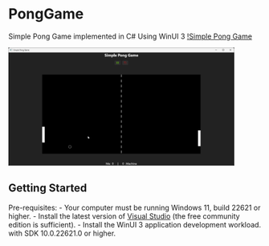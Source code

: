 # PongGame
Simple Pong Game implemented in C# Using WinUI 3
[!Simple Pong Game](https://github.com/MicroDevX/PongGame/releases)

<img src="./DemoPongGame.gif" alt="PongGmae Screenshot" width="450px" />

## Getting Started
Pre-requisites:
    - Your computer must be running Windows 11, build 22621 or higher.
    - Install the latest version of [Visual Studio](https://developer.microsoft.com/en-us/windows/downloads) (the free community edition is sufficient).
      - Install the WinUI 3 application development workload. with SDK 10.0.22621.0 or higher.